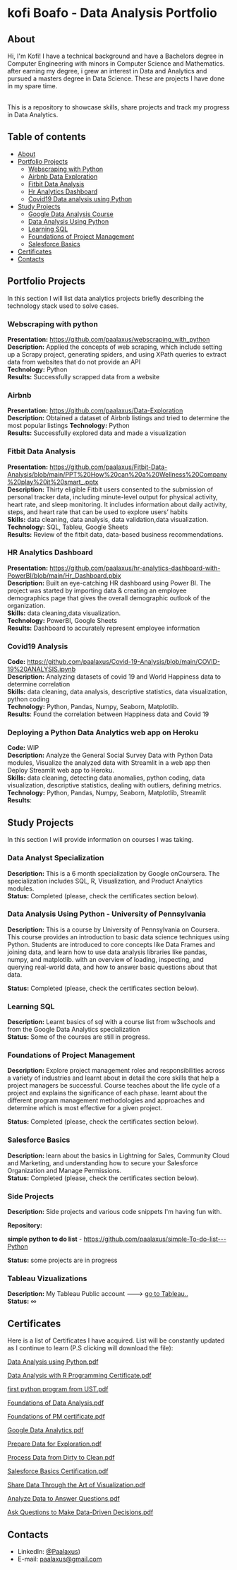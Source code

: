 # kofi Boafo - Data Analysis Portfolio 

## About

Hi, I'm Kofi! I have a technical background and have a Bachelors degree in Computer Engineering with minors in Computer Science and Mathematics.  after earning my degree, i grew an interest in Data and Analytics and pursued a masters degree in Data Science. These are projects I have done in my spare time.


<br>
This is a repository to showcase skills, share projects and track my progress in Data Analytics.  
<br>
  

## Table of contents
- [About](#about)
- [Portfolio Projects](#portfolio-projects)
  	+ [Webscraping with Python](#webscraping-with-python)
  	+ [Airbnb Data Exploration](#airbnb)
	+ [Fitbit Data Analysis](#fitbit-data-analysis)
	+ [Hr Analytics Dashboard](#hr-analytics-dashboard)
	+ [Covid19 Data analysis using Python](#covid19-analysis)
- [Study Projects](#study-projects)  
	+ [Google Data Analysis Course](#data-analysis-specialization)
	+ [Data Analysis Using Python](#data-analysis-using-python)
	+ [Learning SQL](#learning-sql)
	+ [Foundations of Project Management](#foundations-of-project-management)
	+ [Salesforce Basics](#salesforce-basics)
- [Certificates](#certificates)
- [Contacts](#contacts)

## Portfolio Projects
In this section I will list data analytics projects briefly describing the technology stack used to solve cases.


### Webscraping with python  
**Presentation:** https://github.com/paalaxus/webscraping_with_python <br />
**Description:** Applied the concepts of web scraping, which include setting up a Scrapy project, generating spiders, and using XPath queries to extract data from websites that do not provide an API  
**Technology:** Python  
**Results:** Successfully scrapped data from a website  

### Airbnb 
**Presentation:** https://github.com/paalaxus/Data-Exploration <br />
**Description:** Obtained a dataset of Airbnb listings and tried to determine the most popular listings 
**Technology:** Python  
**Results:** Successfully explored data and made a visualization  


### Fitbit Data Analysis  
**Presentation:** https://github.com/paalaxus/Fitbit-Data-Analysis/blob/main/PPT%20How%20can%20a%20Wellness%20Company%20play%20it%20smart_.pptx  
**Description:** Thirty eligible Fitbit users consented to the submission of personal tracker data, including minute-level output for physical activity, heart rate, and sleep monitoring. It includes information about daily activity, steps, and heart rate that can be used to explore users’ habits  
**Skills:** data cleaning, data analysis, data validation,data visualization.  
**Technology:** SQL, Tableu, Google Sheets  
**Results:** Review of the fitbit data, data-based business recommendations.  

### HR Analytics Dashboard  
**Presentation:** https://github.com/paalaxus/hr-analytics-dashboard-with-PowerBI/blob/main/Hr_Dashboard.pbix  
**Description:** Built an eye-catching HR dashboard using Power BI. The project was started by importing data & creating an employee demographics page that gives the overall demographic outlook of the organization.   
**Skills:** data cleaning,data visualization.  
**Technology:** PowerBI, Google Sheets  
**Results:** Dashboard to accurately represent employee information   

### Covid19 Analysis  
**Code:**  https://github.com/paalaxus/Covid-19-Analysis/blob/main/COVID-19%20ANALYSIS.ipynb  
**Description:** Analyzing datasets of covid 19  and World Happiness data to determine correlation  
**Skills:** data cleaning, data analysis, descriptive statistics, data visualization, python coding  
**Technology:** Python, Pandas, Numpy, Seaborn, Matplotlib.    
**Results**: Found the correlation between Happiness data and Covid 19  


### Deploying a Python Data Analytics web app on Heroku  
**Code:**  WIP  
**Description:** Analyze the General Social Survey Data with Python Data modules, Visualize the analyzed data with Streamlit in a web app then 
Deploy Streamlit web app to Heroku.  
**Skills:** data cleaning, detecting data anomalies, python coding, data visualization, descriptive statistics, dealing with outliers, defining metrics.  
**Technology:** Python, Pandas, Numpy, Seaborn, Matplotlib, Streamlit    
**Results**:   




## Study Projects  
In this section I will provide information on courses I was taking.  
  

### Data Analyst Specialization  
**Description:** This is a 6 month specialization by Google onCoursera. The specialization includes  SQL, R, Visualization, and Product Analytics modules.  
**Status:** Completed (please, check the certificates section below).    

### Data Analysis Using Python - University of Pennsylvania  

**Description:** This is a  course by University of Pennsylvania on Coursera. This course provides an introduction to basic data science techniques using Python.  Students are introduced to core concepts like Data Frames and joining data, and learn how to use data analysis libraries like pandas, numpy, and matplotlib.  with an overview of loading, inspecting, and querying real-world data, and how to answer basic questions about that data.   

**Status:** Completed (please, check the certificates section below).  

### Learning SQL  
**Description:** Learnt basics of sql with a course list from w3schools and from the Google Data Analytics specialization  
**Status:** Some of the courses are still in progress.    


### Foundations of Project Management  
**Description:**
Explore project management roles and responsibilities across a variety of industries and learnt about in detail the core skills that help a project managers be successful. Course teaches about the life cycle of a project and explains the significance of each phase. learnt about the  different program management methodologies and approaches and determine which is most effective for a given project.  

**Status:** Completed (please, check the certificates section below).   

### Salesforce Basics  
**Description:** learn about the basics in Lightning for Sales, Community Cloud and Marketing, and understanding how to secure your Salesforce Organization and Manage Permissions.     
**Status:** Completed (please, check the certificates section below).    

### Side Projects  
**Description:** Side projects and various code snippets I'm having fun with.   

**Repository:**    

**simple python to do list** - https://github.com/paalaxus/simple-To-do-list---Python  




**Status:** some projects are in progress    

### Tableau Vizualizations
**Description:** My Tableau Public account ---> [go to Tableau..](https://public.tableau.com/app/profile/paa.kofi4999)  
**Status:** ∞  

## Certificates  
Here is a list of Certificates I have acquired. List will be constantly updated as I continue to learn (P.S clicking will download the file):  


[Data Analysis using Python.pdf](https://github.com/paalaxus/data-analysis-portfolio/files/10447232/Data.Analysis.using.Python.pdf)  

[Data Analysis with R Programming Certificate.pdf](https://github.com/paalaxus/data-analysis-portfolio/files/10447233/Data.Analysis.with.R.Programming.Certificate.pdf)  

[first python program from UST.pdf](https://github.com/paalaxus/data-analysis-portfolio/files/10447234/first.python.program.from.UST.pdf)  

[Foundations of Data Analysis.pdf](https://github.com/paalaxus/data-analysis-portfolio/files/10447235/Foundations.of.Data.Analysis.pdf)  

[Foundations of PM certificate.pdf](https://github.com/paalaxus/data-analysis-portfolio/files/10447236/Foundations.of.PM.certificate.pdf)  

[Google Data Analytics.pdf](https://github.com/paalaxus/data-analysis-portfolio/files/10447237/Google.Data.Analytics.pdf)  


[Prepare Data for Exploration.pdf](https://github.com/paalaxus/data-analysis-portfolio/files/10447239/Prepare.Data.for.Exploration.pdf)  

[Process Data from Dirty to Clean.pdf](https://github.com/paalaxus/data-analysis-portfolio/files/10447240/Process.Data.from.Dirty.to.Clean.pdf)  

[Salesforce Basics Certification.pdf](https://github.com/paalaxus/data-analysis-portfolio/files/10447241/Salesforce.Basics.Certification.pdf)  

[Share Data Through the Art of Visualization.pdf](https://github.com/paalaxus/data-analysis-portfolio/files/10447242/Share.Data.Through.the.Art.of.Visualization.pdf)  

[Analyze Data to Answer Questions.pdf](https://github.com/paalaxus/data-analysis-portfolio/files/10447243/Analyze.Data.to.Answer.Questions.pdf)  

[Ask Questions to Make Data-Driven Decisions.pdf](https://github.com/paalaxus/data-analysis-portfolio/files/10447244/Ask.Questions.to.Make.Data-Driven.Decisions.pdf)  


## Contacts
- LinkedIn: [@Paalaxus](https://www.linkedin.com/in/kofi-boafo-27aa71160/))  
- E-mail: paalaxus@gmail.com  
